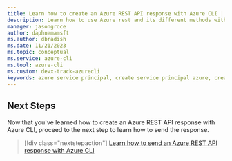```yaml
---
title: Learn how to create an Azure REST API response with Azure CLI | Microsoft Docs
description: Learn how to use Azure rest and its different methods with Azure Command Line (CLI) 
manager: jasongroce
author: daphnemamsft
ms.author: dbradish
ms.date: 11/21/2023
ms.topic: conceptual
ms.service: azure-cli
ms.tool: azure-cli
ms.custom: devx-track-azurecli
keywords: azure service principal, create service principal azure, create service principal azure cli
---
```



## Next Steps

Now that you've learned how to create an Azure REST API response with Azure CLI, proceed to the next step to learn how to send the response. 

> [!div class="nextstepaction"]
> [Learn how to send an Azure REST API response with Azure CLI](./azure-cli-rest-tutorial-2.md)